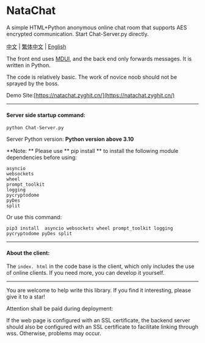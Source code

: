 # NataChat

A simple HTML+Python anonymous online chat room that supports AES encrypted communication. Start Chat-Server.py directly.

[中文](README.md) | [繁体中文](README_tc.md) | [English](README_en.md)
 
 The front end uses [MDUI](https://mdui.org), and the back end only forwards messages. It is written in Python.

The code is relatively basic. The work of novice noob should not be sprayed by the boss.

Demo Site:[https://natachat.zyghit.cn/](https://natachat.zyghit.cn/)

***
#### Server side startup command:

``python Chat-Server.py``

Server Python version: **Python version above 3.10**

**Note: ** Please use ** pip install ** to install the following module dependencies before using:
````
asyncio
websockets
wheel
prompt_toolkit
logging
pycryptodome
pyDes
split
````

Or use this command:

``pip3 install  asyncio websockets wheel prompt_toolkit logging pycryptodome pyDes split``


****
#### About the client:

The ``index. html`` in the code base is the client, which only includes the use of online clients. If you need more, you can develop it yourself.

***

You are welcome to help write this library. If you find it interesting, please give it to a star!

Attention shall be paid during deployment:

If the web page is configured with an SSL certificate, the backend server should also be configured with an SSL certificate to facilitate linking through wss. Otherwise, problems may occur.
